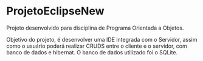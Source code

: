 # ProjetoEclipseNew

Projeto desenvolvido para disciplina de Programa Orientada a Objetos.

Objetivo do projeto, é desenvolver uma IDE integrada com o Servidor, assim como o usuário poderá realizar CRUDS entre o cliente e o servidor, com banco de dados e hibernat.
O banco de dados utilizado foi o SQLite.
